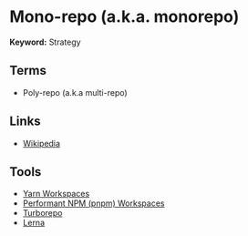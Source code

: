 # Mono-repo (a.k.a. monorepo)

<!--
https://monorepo.tools/
-->

**Keyword:** Strategy

## Terms

- Poly-repo (a.k.a multi-repo)

## Links

- [Wikipedia](https://en.wikipedia.org/wiki/Monorepo)

## Tools

- [Yarn Workspaces](/yarn/yarn-workspaces.md)
- [Performant NPM (pnpm) Workspaces](/pnpm/pnpm-workspaces.md)
- [Turborepo](/turborepo/README.md)
- [Lerna](/lerna.md)
